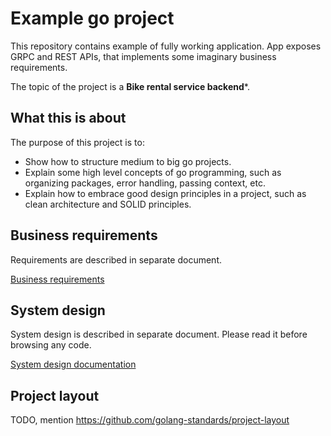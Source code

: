 # Example go project

This repository contains example of fully working application. App exposes GRPC and REST APIs, that implements some imaginary business requirements.

The topic of the project is a **Bike rental service backend***.

## What this is about

The purpose of this project is to:

- Show how to structure medium to big go projects.
- Explain some high level concepts of go programming, such as organizing packages, error handling, passing context, etc.
- Explain how to embrace good design principles in a project, such as clean architecture and SOLID principles. 

## Business requirements

Requirements are described in separate document.

[Business requirements](/docs/businessrequirements/requirements.md)
## System design

System design is described in separate document. Please read it before browsing any code.

[System design documentation](/docs/systemdesign/systemdesign.md)
## Project layout

TODO, mention https://github.com/golang-standards/project-layout
